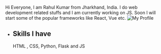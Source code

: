 Hi Everyone, I am Rahul Kumar from Jharkhand, India. I do web development related stuffs and I am currently working on JS. Soon I will start some of the popular frameworks like React, Vue etc.
<img href="My Profile.jpg" alt="My Profile">
<ul>
<li><h2>Skills I have </h2></li>
HTML , CSS, Python, Flask and JS
</ul>

